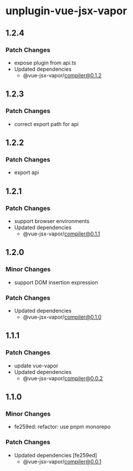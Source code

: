 # unplugin-vue-jsx-vapor

## 1.2.4

### Patch Changes

- expose plugin from api.ts
- Updated dependencies
  - @vue-jsx-vapor/compiler@0.1.2

## 1.2.3

### Patch Changes

- correct export path for api

## 1.2.2

### Patch Changes

- export api

## 1.2.1

### Patch Changes

- support browser environments
- Updated dependencies
  - @vue-jsx-vapor/compiler@0.1.1

## 1.2.0

### Minor Changes

- support DOM insertion expression

### Patch Changes

- Updated dependencies
  - @vue-jsx-vapor/compiler@0.1.0

## 1.1.1

### Patch Changes

- update vue-vapor
- Updated dependencies
  - @vue-jsx-vapor/compiler@0.0.2

## 1.1.0

### Minor Changes

- fe259ed: refactor: use pnpm monorepo

### Patch Changes

- Updated dependencies [fe259ed]
  - @vue-jsx-vapor/compiler@0.0.1
